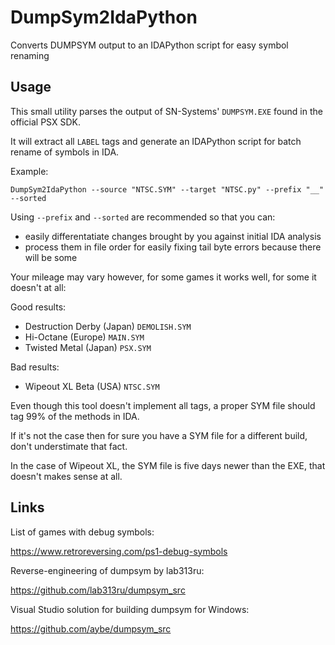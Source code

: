 # DumpSym2IdaPython

Converts DUMPSYM output to an IDAPython script for easy symbol renaming

## Usage

This small utility parses the output of SN-Systems' `DUMPSYM.EXE` found in the official PSX SDK.

It will extract all `LABEL` tags and generate an IDAPython script for batch rename of symbols in IDA.

Example:

`DumpSym2IdaPython --source "NTSC.SYM" --target "NTSC.py" --prefix "__" --sorted`

Using `--prefix` and `--sorted` are recommended so that you can:

- easily differentatiate changes brought by you against initial IDA analysis
- process them in file order for easily fixing tail byte errors because there will be some

Your mileage may vary however, for some games it works well, for some it doesn't at all:

Good results:

- Destruction Derby (Japan) `DEMOLISH.SYM`
- Hi-Octane (Europe) `MAIN.SYM`
- Twisted Metal (Japan) `PSX.SYM`

Bad results:

- Wipeout XL Beta (USA) `NTSC.SYM`

Even though this tool doesn't implement all tags, a proper SYM file should tag 99% of the methods in IDA.

If it's not the case then for sure you have a SYM file for a different build, don't understimate that fact.

In the case of Wipeout XL, the SYM file is five days newer than the EXE, that doesn't makes sense at all.

## Links

List of games with debug symbols:

https://www.retroreversing.com/ps1-debug-symbols

Reverse-engineering of dumpsym by lab313ru:

https://github.com/lab313ru/dumpsym_src

Visual Studio solution for building dumpsym for Windows:

https://github.com/aybe/dumpsym_src
